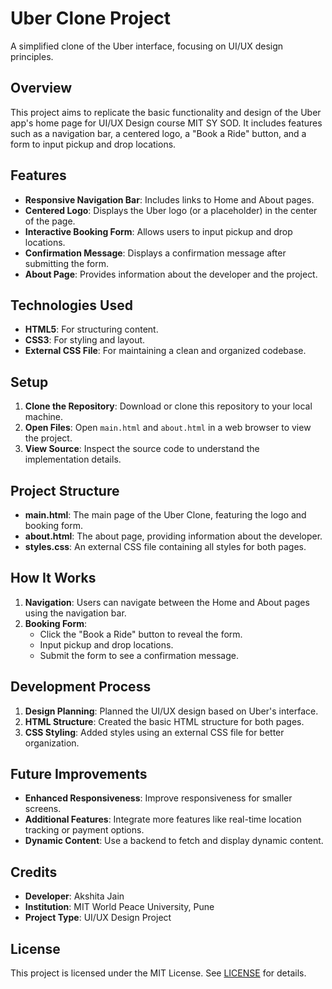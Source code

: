 # Uber Clone Project
A simplified clone of the Uber interface, focusing on UI/UX design principles.

## Overview
This project aims to replicate the basic functionality and design of the Uber app's home page for UI/UX Design course MIT SY SOD. It includes features such as a navigation bar, a centered logo, a "Book a Ride" button, and a form to input pickup and drop locations.

## Features

- **Responsive Navigation Bar**: Includes links to Home and About pages.
- **Centered Logo**: Displays the Uber logo (or a placeholder) in the center of the page.
- **Interactive Booking Form**: Allows users to input pickup and drop locations.
- **Confirmation Message**: Displays a confirmation message after submitting the form.
- **About Page**: Provides information about the developer and the project.

## Technologies Used

- **HTML5**: For structuring content.
- **CSS3**: For styling and layout.
- **External CSS File**: For maintaining a clean and organized codebase.

## Setup

1. **Clone the Repository**: Download or clone this repository to your local machine.
2. **Open Files**: Open `main.html` and `about.html` in a web browser to view the project.
3. **View Source**: Inspect the source code to understand the implementation details.

## Project Structure

- **main.html**: The main page of the Uber Clone, featuring the logo and booking form.
- **about.html**: The about page, providing information about the developer.
- **styles.css**: An external CSS file containing all styles for both pages.

## How It Works

1. **Navigation**: Users can navigate between the Home and About pages using the navigation bar.
2. **Booking Form**:
   - Click the "Book a Ride" button to reveal the form.
   - Input pickup and drop locations.
   - Submit the form to see a confirmation message.

## Development Process

1. **Design Planning**: Planned the UI/UX design based on Uber's interface.
2. **HTML Structure**: Created the basic HTML structure for both pages.
3. **CSS Styling**: Added styles using an external CSS file for better organization.

## Future Improvements

- **Enhanced Responsiveness**: Improve responsiveness for smaller screens.
- **Additional Features**: Integrate more features like real-time location tracking or payment options.
- **Dynamic Content**: Use a backend to fetch and display dynamic content.

## Credits

- **Developer**: Akshita Jain
- **Institution**: MIT World Peace University, Pune
- **Project Type**: UI/UX Design Project

## License

This project is licensed under the MIT License. See [LICENSE](LICENSE) for details.

